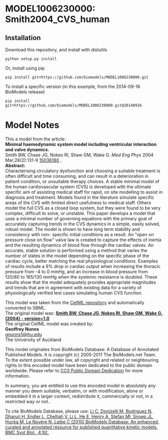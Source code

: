 # MODEL1006230000: Smith2004_CVS_human

## Installation

Download this repository, and install with distutils

`python setup.py install`

Or, install using pip

`pip install git+https://github.com/biomodels/MODEL1006230000.git`

To install a specific version (in this example, from the 2014-09-16 BioModels release)

`pip install git+https://github.com/biomodels/MODEL1006230000.git@20140916`


# Model Notes


This a model from the article:  
**Minimal haemodynamic system model including ventricular interaction and valve dynamics.**   
Smith BW, Chase JG, Nokes RI, Shaw GM, Wake G. _Med Eng Phys_ 2004
Mar;26(2):131-9 [15036180](http://www.ncbi.nlm.nih.gov/pubmed/15036180) ,  
**Abstract:**   
Characterising circulatory dysfunction and choosing a suitable treatment is
often difficult and time consuming, and can result in a deterioration in
patient condition, or unsuitable therapy choices. A stable minimal model of
the human cardiovascular system (CVS) is developed with the ultimate specific
aim of assisting medical staff for rapid, on site modelling to assist in
diagnosis and treatment. Models found in the literature simulate specific
areas of the CVS with limited direct usefulness to medical staff. Others model
the full CVS as a closed loop system, but they were found to be very complex,
difficult to solve, or unstable. This paper develops a model that uses a
minimal number of governing equations with the primary goal of accurately
capturing trends in the CVS dynamics in a simple, easily solved, robust model.
The model is shown to have long term stability and consistency with non-
specific initial conditions as a result. An "open on pressure close on flow"
valve law is created to capture the effects of inertia and the resulting
dynamics of blood flow through the cardiac valves. An accurate, stable
solution is performed using a method that varies the number of states in the
model depending on the specific phase of the cardiac cycle, better matching
the real physiological conditions. Examples of results include a 9% drop in
cardiac output when increasing the thoracic pressure from -4 to 0 mmHg, and an
increase in blood pressure from 120/80 to 165/130 mmHg when the systemic
resistance is doubled. These results show that the model adequately provides
appropriate magnitudes and trends that are in agreement with existing data for
a variety of physiologically verified test cases simulating human CVS
function.

This model was taken from the [CellML
repository](http://www.cellml.org/models) and automatically converted to SBML.  
The original model was: [ **Smith BW, Chase JG, Nokes RI, Shaw GM, Wake G.
(2004) - version=1.0**
](http://models.cellml.org/exposure/f629920d520a0ea9f51dbde8754470da)  
The original CellML model was created by:  
**Geoffrey Nunns**   
gnunns1@jhu.edu  
The University of Auckland  

This model originates from BioModels Database: A Database of Annotated
Published Models. It is copyright (c) 2005-2011 The BioModels.net Team.  
To the extent possible under law, all copyright and related or neighbouring
rights to this encoded model have been dedicated to the public domain
worldwide. Please refer to [CC0 Public Domain
Dedication](http://creativecommons.org/publicdomain/zero/1.0/) for more
information.

In summary, you are entitled to use this encoded model in absolutely any
manner you deem suitable, verbatim, or with modification, alone or embedded it
in a larger context, redistribute it, commercially or not, in a restricted way
or not..  
  
To cite BioModels Database, please use: [Li C, Donizelli M, Rodriguez N,
Dharuri H, Endler L, Chelliah V, Li L, He E, Henry A, Stefan MI, Snoep JL,
Hucka M, Le Novère N, Laibe C (2010) BioModels Database: An enhanced, curated
and annotated resource for published quantitative kinetic models. BMC Syst
Biol., 4:92.](http://www.ncbi.nlm.nih.gov/pubmed/20587024)


